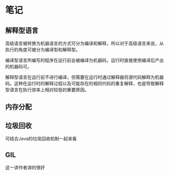 # 笔记

## 解释型语言

高级语言被转换为机器语言的方式可分为编译和解释，所以对于高级语言来说，从执行的角度可被分为编译型和解释型。

编译型语言所编写的程序在运行前会被编译为机器码，运行时直接使用编译后产出的机器码可。

解释型语言在运行前不进行编译，但需要在运行时通过解释器将源代码解释为机器码。这种在运行时的解释过程以及可能存在的相同代码的重复解释，也是导致解释型语言在执行效率上相对较低的重要原因。

## 内存分配



## 垃圾回收

可结合Java的垃圾回收机制一起来看

## GIL

这一讲作者讲的很好

## 